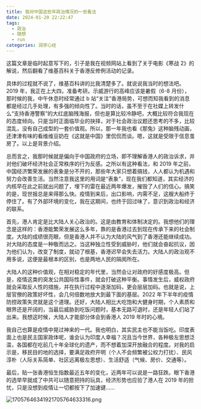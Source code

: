 ```yaml
---
title: 我对中国这些年政治情况的一些看法
date: 2024-01-20 22:22:47
tags:
  - 政治
  - 随想
  - run
categories: 润学心经
---
```


这篇文章是临时起意写下的，引子是我在视频网站上看到了关于电影《寒战 2》的解说，然后翻看了维基百科关于香港反修例活动的记录。

具体的过程就不说了，维基百科讲的比我清楚多了。就说说我当时的想法吧。2019 年，我正在上大四，准备考研。示威游行的高峰应该是暑假（6-8 月份），那时候的我，中午休息时经常通过 b 站“关注”香港局势，可想而知我看到的消息都是经过几手处理，有多强的倾向性了。当时的话，虽不至于在社媒上转发什么“支持香港警察”的大红底脑残海报，但也是算比较冷静吧，大概比较符合我现在的态度倾向。只是当时正面临毕业的抉择，对于社会政治议题还思考的不多，比较混乱，没有自己成型的一套价值观。所以，那一年我也看《那兔》这种脑残动画，还津津有味的看维维豆奶在《这就是中国》里侃侃而谈。嗯，这就是受限于信息茧房了。以上是背景介绍。

总而言之，我那时候就是偏向于中国政府的立场，即不理解香港人的政治诉求，并对他们破坏经济社会正常秩序的行为反感。之所以有这种看法，和 2019 年之前，中国经济繁荣发展的表象是分不开的，那些年大家只想着搞钱，人人都认为机遇和努力会改善生活。当然注意我这里的用词是“表象”，现在我们都知道，其实经济的内核早在此之前就出问题了，埋下的雷在最近两年爆发，摧毁了人们的信心。搞笑的是，现世报总是来得那么快。疫情到来后，出口影响，内需不足，这艘大船终于停住了。有了外部环境的变化，我在这期间，也终于回过味了，意识到政治和经济的联系。

首先，港人肯定是比大陆人关心政治的。这是由教育和体制决定的。我想他们的理念是这样的：香港能繁荣发展这么多年，靠的是香港过去到现在传承下来的社会制度。大陆的成绩很亮眼，但是香港人并不认为大陆的风气到了香港还能继续成功。对大陆的态度是一种敬而远之。当这种独立性受到威胁时，他们就会奋起抗议，因为他们认为，改变了制度，就动了根基，香港迟早会失去活力。大陆人的政治观不用多说，这便是最根本的区别，也是两地人民的隔阂所在。

大陆人的这种价值观，在相对稳定的年代里，当然会让对政府的好感度极高。但是，疫情这类的突发公共国际性事件，就会打破这种平衡。事情发生后，威权政府就会采取反人性的措施，并在执行过程中逐渐加码，更会层层加码。也就是说，上层官僚的政策好坏性，会几何倍数地放大到最下面的基层。2022 年下半年的疫情防控政策失灵就是这个道理。还好，大陆人相比大吃饱和大健身时期，个人素质和眼界还是开阔的，当最后威胁到吃饭问题时，基本无路可退时，还是年轻人们站了出来。我想这时候，大陆人才能部分体会到香港人 2019 年时的心境。

我自己也算是疫情中晃过神来的一代。我也明白，其实民主也不能当饭吃。印度表面上也是民主国家政体呢，谁会认为印度人幸福？况且当今世界，各种极左思想泛滥，各国都在吃前几十年全球化的遗产，而不想着加深开放融合的程度。对我的启示是，移民目的地的选择，要满足政府开明（个人不会频繁被公权力打扰）、民风淳朴（人际关系简单、社区远离极左思想）、生活舒适（气候、房价、交通等）。

最后，贴一张香港恒生指数最近五年的变化，近两年可以说是一路狂跌。眼下香港的选举早就成了中共可以随意把持的玩具，经济形势也应验了港人在 2019 年的担忧，只是没想到疫情让一切都按下了加速键……

![17057646341921705764633316.png](https://cdn.jsdelivr.net/gh/li199-code/blog-img-2@main/17057646341921705764633316.png)
